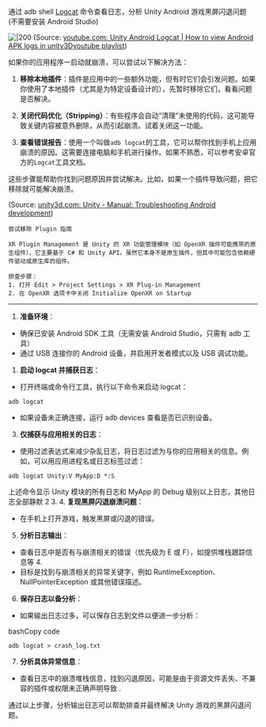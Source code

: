 通过 adb shell  [Logcat](https://developer.android.com/tools/logcat) 命令查看日志，分析 Unity Android 游戏黑屏闪退问题
(不需要安装 Android Studio)


![|200](https://i.ytimg.com/vi/cgGR_TikB44/hqdefault.jpg)
(Source:  [youtube.com: Unity Android Logcat | How to view Android APK logs in unity3D](https://youtu.be/cgGR_TikB44?t=202)[youtube playlist](https://www.youtube.com/watch?v=eyJpWD9ETkw&list=PLvTTMH0ky9LRN2IPx5AmVWDIjCMYoJf7Q))




如果你的应用程序一启动就崩溃，可以尝试以下解决方法：

1. **移除本地插件**：插件是应用中的一些额外功能，但有时它们会引发问题。如果你使用了本地插件（尤其是为特定设备设计的），先暂时移除它们，看看问题是否解决。

2. **关闭代码优化（Stripping）**：有些程序会自动“清理”未使用的代码，这可能导致关键内容被意外删除，从而引起崩溃。试着关闭这一功能。

3. **查看错误报告**：使用一个叫做`adb logcat`的工具，它可以帮你找到手机上应用崩溃的原因。这需要连接电脑和手机进行操作。如果不熟悉，可以参考安卓官方的`Logcat`工具文档。

这些步骤能帮助你找到问题原因并尝试解决。比如，如果一个插件导致问题，把它移除就可能解决崩溃。

(Source:  [unity3d.com: Unity - Manual: Troubleshooting Android development](https://docs.unity3d.com/550/Documentation/Manual/TroubleShootingAndroid.html))

```
尝试移除 Plugin 指南

XR Plugin Management 是 Unity 的 XR 功能管理模块（如 OpenXR 插件可能携带的原生组件），它主要基于 C# 和 Unity API。虽然它本身不是原生插件，但其中可能包含依赖硬件驱动或原生库的组件。

排查步骤：
1. 打开 Edit > Project Settings > XR Plug-in Management
2. 在 OpenXR 选项卡中关闭 Initialize OpenXR on Startup
```
---



1. **准备环境**：

- 确保已安装 Android SDK 工具（无需安装 Android Studio，只需有 adb 工具）
- 通过 USB 连接你的 Android 设备，并启用开发者模式以及 USB 调试功能。

1. **启动 logcat 并捕获日志**：

- 打开终端或命令行工具，执行以下命令来启动 logcat：


```
adb logcat
```

- 如果设备未正确连接，运行 adb devices 查看是否已识别设备。
3. **仅捕获与应用相关的日志**：

- 使用过滤表达式来减少杂乱日志，将日志过滤为与你的应用相关的信息。例如，可以用应用进程名或日志标签过滤：


```
adb logcat Unity:V MyApp:D *:S
```

上述命令显示 Unity 模块的所有日志和 MyApp 的 Debug 级别以上日志，其他日志全部静默 2 3.
4. **复现黑屏闪退崩溃问题**：

- 在手机上打开游戏，触发黑屏或闪退的错误。
5. **分析日志输出**：

- 查看日志中是否有与崩溃相关的错误（优先级为 E 或 F），如提供堆栈跟踪信息等 4.
- 目标是找到与崩溃相关的异常关键字，例如 RuntimeException、NullPointerException 或其他错误描述。
6. **保存日志以备分析**：

- 如果输出日志过多，可以保存日志到文件以便进一步分析：

bashCopy code

```
adb logcat > crash_log.txt
```

7. **分析具体异常信息**：

- 查看日志中的崩溃堆栈信息，找到闪退原因，可能是由于资源文件丢失、不兼容的插件或权限未正确声明导致 .

通过以上步骤，分析输出日志可以帮助排查并最终解决 Unity 游戏的黑屏闪退问题。




